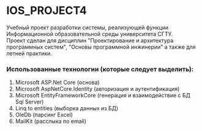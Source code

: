# IOS_PROJECT4
  Учебный проект разработки системы, реализующей функции Информационной образовательной среды университета СГТУ.<br>
  Проект сделан для дисциплин "Проектирование и архитектура программных систем", "Основы программной инжинерии" а также для летней практики.
### Использованные технологии (которые следует выделить):
1. Microsoft ASP.Net Core (основа)
2. Microsoft AspNetCore.Identity (авторизация и аутентификация)
3. Microsoft EntityFrameworkCore (генерация и взаимодействие с БД Sql Server)
4. Linq to entities (выборка данных из БД)
5. OleDb (парсинг Excel)
6. MailKit (расслыка по email)
